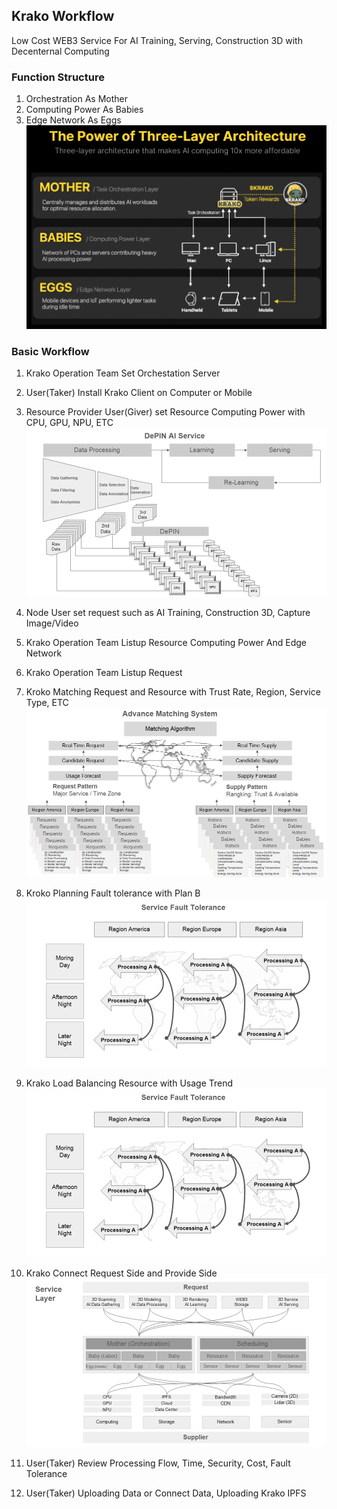 ## Krako Workflow
Low Cost WEB3 Service For AI Training, Serving, Construction 3D with Decenternal Computing

### Function Structure
1. Orchestration As Mother
2. Computing Power As Babies
3. Edge Network As Eggs
![Architecture](./images/Architecture_001.PNG)

### Basic Workflow
1. Krako Operation Team Set Orchestation Server

2. User(Taker) Install Krako Client on Computer or Mobile
3. Resource Provider User(Giver) set Resource Computing Power with CPU, GPU, NPU, ETC
![Resource](./images/tech_002.png)
4. Node User set request such as AI Training, Construction 3D, Capture Image/Video
5. Krako Operation Team Listup Resource Computing Power And Edge Network
6. Krako Operation Team Listup Request 
7. Kroko Matching Request and Resource with Trust Rate, Region, Service Type, ETC
![Matching](./images/tech_001.png)
8. Kroko Planning Fault tolerance with Plan B
![Fault Tolernace](./images/tech_011.png)
9. Krako Load Balancing Resource with Usage Trend
![Load Balancing](./images/tech_011.png)
11. Krako Connect Request Side and Provide Side
![Connect](./images/tech_003.png)
12. User(Taker) Review Processing Flow, Time, Security, Cost, Fault Tolerance
13. User(Taker) Uploading Data or Connect Data, Uploading Krako IPFS
